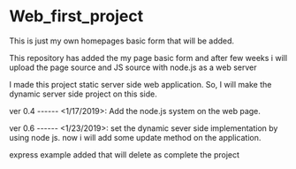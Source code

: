 # Web_first_project
This is just my own homepages basic form that will be added.

This repository has added the my page basic form and after few weeks i will upload the page source and JS source with node.js as a web server

I made this project static server side web application. So, I will make the dynamic server side project on this side.

ver 0.4 ------ <1/17/2019>: Add the node.js system on the web page.

ver 0.6 ------ <1/23/2019>: set the dynamic sever side implementation by using node js. now i will add some update method on the application.

express example added that will delete as complete the project
